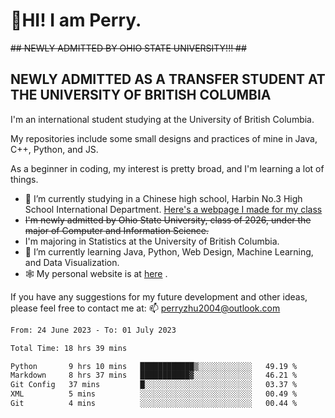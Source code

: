 # 🌄HI! I am Perry. <br> #
<s>## NEWLY ADMITTED BY OHIO STATE UNIVERSITY!!! ##</s>
## NEWLY ADMITTED AS A TRANSFER STUDENT AT THE UNIVERSITY OF BRITISH COLUMBIA ##
I'm an international student studying at the University of British Columbia. <br>

My repositories include some small designs and practices of mine in Java, C++, Python, and JS. <br>

As a beginner in coding, my interest is pretty broad, and I'm learning a lot of things. <br>
- 🔭 I’m currently studying in a Chinese high school, Harbin No.3 High School International Department. [Here's a webpage I made for my class](https://perry2004.github.io/weirdos/)
- <s> I'm newly admitted by Ohio State University, class of 2026, under the major of Computer and Information Science. </s>
- I'm majoring in Statistics at the University of British Columbia. 
- 🌱 I’m currently learning Java, Python, Web Design, Machine Learning, and Data Visualization. 
- 🕸️ My personal website is at <a href="https://zhu-yp.cn">here</a> .  

If you have any suggestions for my future development and other ideas, please feel free to contact me at: 📫 [perryzhu2004@outlook.com](mailto:perryzhu2004@outlook.com)

<!--START_SECTION:waka-->

```txt
From: 24 June 2023 - To: 01 July 2023

Total Time: 18 hrs 39 mins

Python       9 hrs 10 mins   ████████████▒░░░░░░░░░░░░   49.19 %
Markdown     8 hrs 37 mins   ███████████▓░░░░░░░░░░░░░   46.21 %
Git Config   37 mins         █░░░░░░░░░░░░░░░░░░░░░░░░   03.37 %
XML          5 mins          ░░░░░░░░░░░░░░░░░░░░░░░░░   00.49 %
Git          4 mins          ░░░░░░░░░░░░░░░░░░░░░░░░░   00.44 %
```

<!--END_SECTION:waka-->
